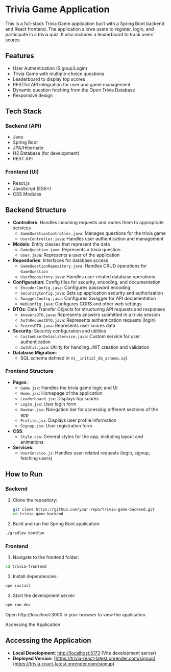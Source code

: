 # Trivia Game Application

This is a full-stack Trivia Game application built with a Spring Boot backend and React frontend. The application allows users to register, login, and participate in a trivia quiz. It also includes a leaderboard to track users' scores.

## Features

- User Authentication (Signup/Login)
- Trivia Game with multiple-choice questions
- Leaderboard to display top scores
- RESTful API integration for user and game management
- Dynamic question fetching from the Open Trivia Database
- Responsive design

## Tech Stack

### Backend (API)
- Java
- Spring Boot
- JPA/Hibernate
- H2 Database (for development)
- REST API

### Frontend (UI)
- React.js
- JavaScript (ES6+)
- CSS Modules

## Backend Structure

- **Controllers**: Handles incoming requests and routes them to appropriate services
  - `GameQuestionController.java`: Manages questions for the trivia game
  - `UserController.java`: Handles user authentication and management
- **Models**: Entity classes that represent the data
  - `GameQuestion.java`: Represents a trivia question
  - `User.java`: Represents a user of the application
- **Repositories**: Interfaces for database access
  - `GameQuestionRepository.java`: Handles CRUD operations for `GameQuestion`
  - `UserRepository.java`: Handles user-related database operations
- **Configuration**: Config files for security, encoding, and documentation
  - `EncoderConfig.java`: Configures password encoding
  - `SecurityConfig.java`: Sets up application security and authorization
  - `SwaggerConfig.java`: Configures Swagger for API documentation
  - `WebConfig.java`: Configures CORS and other web settings
- **DTOs**: Data Transfer Objects for structuring API requests and responses
  - `AnswersDTO.java`: Represents answers submitted in a trivia session
  - `AuthRequestDTO.java`: Represents authentication requests (login)
  - `ScoresDTO.java`: Represents user scores data
- **Security**: Security configuration and utilities
  - `CustomUserDetailsService.java`: Custom service for user authentication
  - `JwtUtil.java`: Utility for handling JWT creation and validation
- **Database Migration**: 
  - SQL schema defined in `V1__initial_db_schema.sql`

### Frontend Structure

- **Pages**:
  - `Game.jsx`: Handles the trivia game logic and UI
  - `Home.jsx`: Homepage of the application
  - `Leaderboard.jsx`: Displays top scores
  - `Login.jsx`: User login form
  - `Navbar.jsx`: Navigation bar for accessing different sections of the app
  - `Profile.jsx`: Displays user profile information
  - `Signup.jsx`: User registration form
- **CSS**:
  - `Style.css`: General styles for the app, including layout and animations
- **Services**:
  - `UserService.js`: Handles user-related requests (login, signup, fetching users)

## How to Run

### Backend
1. Clone the repository:
   ```bash
   git clone https://github.com/your-repo/trivia-game-backend.git
   cd trivia-game-backend
2. Build and run the Spring Boot application:
```bash
./gradlew bootRun
```
### Frontend
1. Navigate to the frontend folder:
```bash
cd trivia-frontend
```
2. Install dependencies:
```bash
npm install
```
3. Start the development server:
```bash
npm run dev
```
Open http://localhost:3000 in your browser to view the application.

Accessing the Application

## Accessing the Application

- **Local Development**: [http://localhost:5173](http://localhost:5173) (Vite development server)
- **Deployed Version**: [https://trivia-react-latest.onrender.com/signup](https://trivia-react-latest.onrender.com/signup)

